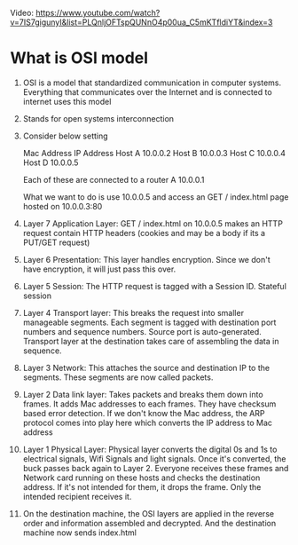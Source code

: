 Video: https://www.youtube.com/watch?v=7IS7gigunyI&list=PLQnljOFTspQUNnO4p00ua_C5mKTfldiYT&index=3

# What is OSI model

1. OSI is a model that standardized communication in computer systems. Everything that communicates over the Internet and is connected to internet uses this model

2. Stands for open systems interconnection

3. Consider below setting

    Mac Address  IP Address
    Host A       10.0.0.2
    Host B       10.0.0.3
    Host C       10.0.0.4
    Host D       10.0.0.5


    Each of these are connected to a router A 10.0.0.1

    What we want to do is use 10.0.0.5 and access an GET / index.html page hosted on 10.0.0.3:80

4. Layer 7 Application Layer: GET / index.html on 10.0.0.5 makes an HTTP request contain HTTP headers (cookies and may be a body if its a PUT/GET request)


5. Layer 6 Presentation: This layer handles encryption. Since we don't have encryption, it will just pass this over.
6. Layer 5 Session: The HTTP request is tagged with a Session ID. Stateful session
7. Layer 4 Transport layer: This breaks the request into smaller manageable segments. Each segment is tagged with destination port numbers and sequence numbers. Source port is auto-generated. Transport layer at the destination takes care of assembling the data in sequence.
8. Layer 3 Network: This attaches the source and destination IP to the segments. These segments are now called packets. 
9. Layer 2 Data link layer: Takes packets and breaks them down into frames. It adds Mac addresses to each frames. They have checksum based error detection. If we don't know the Mac address, the ARP protocol comes into play here which converts the IP address to Mac address
10. Layer 1 Physical Layer: Physical layer converts the digital 0s and 1s to electrical signals, Wifi Signals and light signals. Once it's converted, the buck passes back again to Layer 2. Everyone receives these frames and Network card running on these hosts and checks the destination address. If it's not intended for them, it drops the frame. Only the intended recipient receives it.
11. On the destination machine, the OSI layers are applied in the reverse order and information assembled and decrypted. And the destination machine now sends index.html